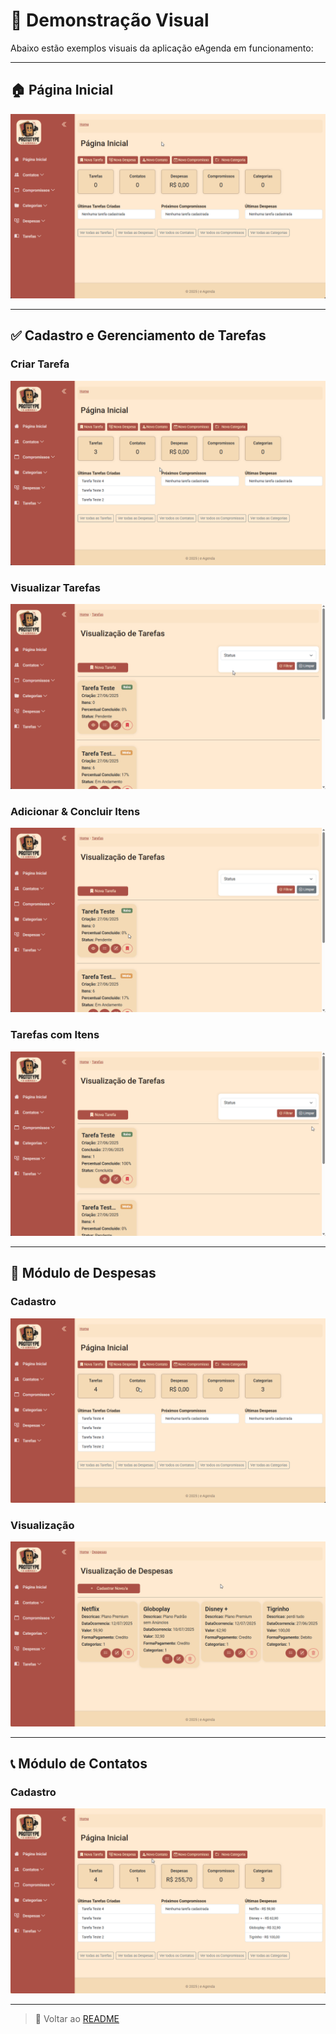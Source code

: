 # 🎥 Demonstração Visual

Abaixo estão exemplos visuais da aplicação eAgenda em funcionamento:

---

## 🏠 Página Inicial
![Dashboard](./assets/gifs/Home.gif)

---

## ✅ Cadastro e Gerenciamento de Tarefas

### Criar Tarefa
![Cadastro de Tarefa](./assets/gifs/Cadastro%20Tarefa.gif)

### Visualizar Tarefas
![Listagem de Tarefas](./assets/gifs/Listagem%20Tarefas.gif)

### Adicionar & Concluir Itens
![Gerenciar Itens](./assets/gifs/Add%20&%20Concluir%20Item.gif)

### Tarefas com Itens
![Avançado](./assets/gifs/Gerenciar%20Items%20&%20Amostra%20Listagem.gif)

---

## 💸 Módulo de Despesas

### Cadastro
![Despesa](./assets/gifs/Cadastro%20Despesa.gif)

### Visualização
![Listagem Despesas](./assets/gifs/Listagem%20Despesas.gif)

---

## 📞 Módulo de Contatos

### Cadastro
![Cadastro Contato](./assets/gifs/Cadastro%20Contato.gif)

---

> 🔗 Voltar ao [README](../../README.md)